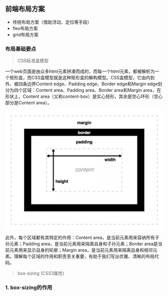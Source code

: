 ## 前端布局方案

* 传统布局方案（借助浮动、定位等手段）
* flex布局方案
* grid布局方案

### 布局基础要点

> CSS标准盒模型

一个web页面是由众多html元素拼凑而成的，而每一个html元素，都被解析为一个矩形盒，而CSS盒模型就是这种矩形盒的解构模型。CSS盒模型，它由内到外、被四条边界Content edge、Padding edge、Border edge和Margin edge划分为四个区域：Content area、Padding area、Border area和Margin area，在形状上，Content area（又称content-box）是实心矩形，其余是空心环形（空心部分是Content area）。

![](/source/img/css/layout/css-model.png)

此外，每个区域都有其特定的作用：Content area，是当前元素用来容纳所有子孙元素；Padding area，是当前元素用来隔离自身和子孙元素；Border area是当前元素用来显示自身的轮廓；Margin area，是当前元素用来隔离自身和相邻元素。理解每个区域的作用和职责至关重要，有助于我们写出优雅、清晰的布局代码。

> box-sizing (CSS3属性)

### 1. box-sizing的作用
